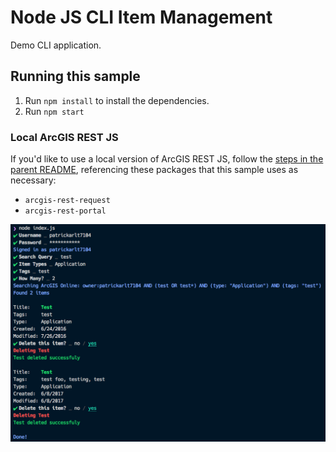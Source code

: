# Node JS CLI Item Management

Demo CLI application.

## Running this sample

1. Run `npm install` to install the dependencies.
2. Run `npm start`

### Local ArcGIS REST JS

If you'd like to use a local version of ArcGIS REST JS, follow the [steps in the parent README](../README.md#local-arcgis-rest-js-npm), referencing these packages that this sample uses as necessary:

- `arcgis-rest-request`
- `arcgis-rest-portal`

![CLI Screenshot](./screenshot.png)
